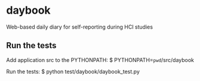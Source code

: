 daybook
=======

Web-based daily diary for self-reporting during HCI studies


Run the tests
-------------

Add application src to the PYTHONPATH:
    $ PYTHONPATH=`pwd`/src/daybook

Run the tests:
    $ python test/daybook/daybook_test.py
